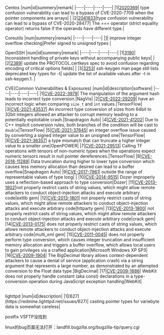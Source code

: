 Centos
|num|id|summery|remark|
|----|----|----|----|
|1|[2020369](https://bugzilla.redhat.com/show_bug.cgi?id=2020369)| type confusion vulnerability can lead to a bypass of CVE-2020-7709 when the pointer components are arrays|  |
|2|[2041833](https://bugzilla.redhat.com/show_bug.cgi?id=2041833)|type confusion vulnerability can lead to a bypass of CVE-2020-28477| The === operator (strict equality operator) returns false if the operands have different type.| 
<br>

Coreutils
|num|summery|remark|
|----|----|----|
|[1](http://git.savannah.gnu.org/gitweb/?p=coreutils.git;a=commit;h=e94d95075dd919e5e6ec0c8ed09477e58b863788)| improve integer overflow checking|Prefer signed to unsigned types  |
<br>

OpenSSH
|num|id|summery|remark|
|----|----|----|----|
|1|[3190](https://bugzilla.mindrot.org/show_bug.cgi?id=3190)| Inconsistent handling of private keys without accompanying public keys|  |
|2|[2389](https://bugzilla.mindrot.org/show_bug.cgi?id=2389)| update the PROTOCOL.certkeys spec to avoid confusion regarding encoding of critical options fields|  |
|3|[3253](https://bugzilla.mindrot.org/show_bug.cgi?id=3253)| ssh-keygen man page still lists deprecated key types for -t| update the list of available values after -t in ssh-keygen.1. |
<br>

CVE(Common Vulnerabilities & Exposures)
|num|id|description|software|
|----|----|----|----|
|1|[CVE-2022-3979](https://cve.mitre.org/cgi-bin/cvename.cgi?name=CVE-2022-3979)| The manipulation of the argument hash leads to incorrect type conversion.|NagVis|
|2|[CVE-2022-29209](https://cve.mitre.org/cgi-bin/cvename.cgi?name=CVE-2022-29209)| have an incorrect logic when comparing `size_t` and `int` values.|TensorFlow|
|3|[CVE-2021-43537](https://cve.mitre.org/cgi-bin/cvename.cgi?name=CVE-2021-43537)| An incorrect type conversion of sizes from 64bit to 32bit integers allowed an attacker to corrupt memory leading to a potentially exploitable crash.|Snapdragon Auto|
|4|[CVE-2021-41202](https://cve.mitre.org/cgi-bin/cvename.cgi?name=CVE-2021-41202)| Due to C++ implicit conversion rules, both branches of the condition will be cast to `double`|TensorFlow|
|5|[CVE-2021-37645](https://cve.mitre.org/cgi-bin/cvename.cgi?name=CVE-2021-37645)| an integer overflow issue caused by converting a signed integer value to an unsigned one|TensorFlow|
|6|[CVE-2021-36357](https://cve.mitre.org/cgi-bin/cvename.cgi?name=CVE-2021-36357)| a type mismatch that can truncate a higher integer value to a smaller one|OpenPOWER|
|7|[CVE-2021-29513](https://cve.mitre.org/cgi-bin/cvename.cgi?name=CVE-2021-29513)| Calling TF operations with tensors of non-numeric types when the operations expect numeric tensors result in null pointer dereferences.|TensorFlow|
|8|[CVE-2018-11289](https://cve.mitre.org/cgi-bin/cvename.cgi?name=CVE-2018-11289)| Data truncation during higher to lower type conversion which causes less memory allocation than desired can lead to a buffer overflow|Snapdragon Auto|
|9|[CVE-2017-7961](https://cve.mitre.org/cgi-bin/cvename.cgi?name=CVE-2017-7961)| outside the range of representable values of type long| |
|10|[CVE-2014-9515](https://cve.mitre.org/cgi-bin/cvename.cgi?name=CVE-2014-9515)| Dozer improperly uses a reflection-based approach to type conversion|Dozer|
|11|[CVE-2013-1802](https://cve.mitre.org/cgi-bin/cvename.cgi?name=CVE-2013-1802)|not properly restrict casts of string values, which might allow remote attackers to conduct object-injection attacks and execute arbitrary code|extlib gem|
|12|[CVE-2013-1801](https://cve.mitre.org/cgi-bin/cvename.cgi?name=CVE-2013-1801)| not properly restrict casts of string values, which might allow remote attackers to conduct object-injection attacks and execute arbitrary code|httparty gem|
|13|[CVE-2013-1800](https://cve.mitre.org/cgi-bin/cvename.cgi?name=CVE-2013-1800)| not properly restrict casts of string values, which might allow remote attackers to conduct object-injection attacks and execute arbitrary code|crack gem|
|14|[CVE-2013-0175](https://cve.mitre.org/cgi-bin/cvename.cgi?name=CVE-2013-0175)| does not properly restrict casts of string values, which allows remote attackers to conduct object-injection attacks and execute arbitrary code|multi_xml gem|
|15|[CVE-2011-0045](https://cve.mitre.org/cgi-bin/cvename.cgi?name=CVE-2011-0045)| does not properly perform type conversion, which causes integer truncation and insufficient memory allocation and triggers a buffer overflow, which allows local users to gain privileges via a crafted application|Microsoft Windows XP SP3|
|16|[CVE-2009-1904](https://cve.mitre.org/cgi-bin/cvename.cgi?name=CVE-2009-1904)| The BigDecimal library  allows context-dependent attackers to cause a denial of service (application crash) via a string argument that represents a large number, as demonstrated by an attempted conversion to the Float data type.|BigDecimal|
|17|[CVE-2009-1686](https://cve.mitre.org/cgi-bin/cvename.cgi?name=CVE-2009-1686)| WebKit does not properly handle constant (aka const) declarations in a type-conversion operation during JavaScript exception handling|WebKit|

<br>
lighttpd
|num|id|description|
|1|[627](https://redmine.lighttpd.net/issues/627)| casting pointer types for variebyte data is somewhat careless|
<br>

postfix VSFTP没找到
<br>

linux的bug页面无法打开：landfill.bugzilla.org/bugzilla-tip/query.cgi 




